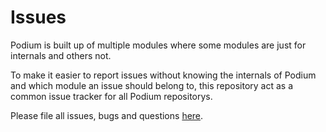# Issues

Podium is built up of multiple modules where some modules are just for internals and others not.

To make it easier to report issues without knowing the internals of Podium and which module
an issue should belong to, this repository act as a common issue tracker for all Podium repositorys.

Please file all issues, bugs and questions [here](https://github.com/podium-lib/issues/issues).
